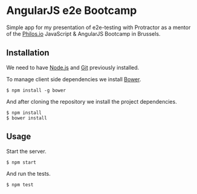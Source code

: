 # AngularJS e2e Bootcamp

Simple app for my presentation of e2e-testing with Protractor as a mentor of the [Philos.io](https://www.philos.io/)
JavaScript & AngularJS Bootcamp in Brussels.

## Installation

We need to have [Node.js](https://nodejs.org/) and [Git](https://git-scm.com/) previously installed.

To manage client side dependencies we install [Bower](http://bower.io/).

```
$ npm install -g bower
```

And after cloning the repository we install the project dependencies.

```
$ npm install
$ bower install
```

## Usage

Start the server.

```
$ npm start
```

And run the tests.

```
$ npm test
```
